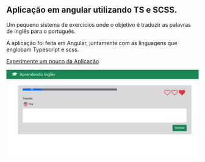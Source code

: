 ## Aplicação em angular utilizando TS e SCSS.
Um pequeno sistema de exercícios onde o objetivo é traduzir as palavras de inglês para o português.

A aplicação foi feita em Angular, juntamente com as linguagens que englobam Typescript e scss.

[Experimente um pouco da Aplicação](https://aprendendoingles-123.s3.us-east-2.amazonaws.com/index.html)


![alt text](https://github.com/devsleonardo/AprendendoInglesAngular/blob/main/src/assets/imgdoc.png)
